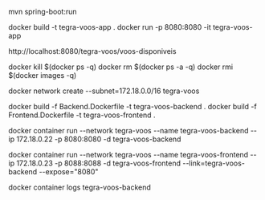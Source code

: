 mvn spring-boot:run

docker build -t tegra-voos-app .
docker run -p 8080:8080 -it tegra-voos-app

http://localhost:8080/tegra-voos/voos-disponiveis





docker kill $(docker ps -q)
docker rm $(docker ps -a -q)
docker rmi $(docker images -q)



docker network create --subnet=172.18.0.0/16 tegra-voos

docker build -f Backend.Dockerfile -t tegra-voos-backend .
docker build -f Frontend.Dockerfile -t tegra-voos-frontend .

docker container run --network tegra-voos --name tegra-voos-backend --ip 172.18.0.22 -p 8080:8080 -d tegra-voos-backend

docker container run --network tegra-voos --name tegra-voos-frontend --ip 172.18.0.23 -p 8088:8088 -d tegra-voos-frontend --link=tegra-voos-backend --expose="8080"

docker container logs tegra-voos-backend
